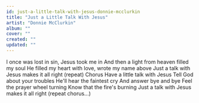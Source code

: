 ```yaml
---
id: just-a-little-talk-with-jesus-donnie-mcclurkin
title: "Just a Little Talk With Jesus"
artist: "Donnie McClurkin"
album: ""
cover: ""
created: ""
updated: ""
---
```


I once was lost in sin, Jesus took me in
And then a light from heaven filled my soul
He filled my heart with love, wrote my name above
Just a talk with Jesus makes it all right
(repeat)
Chorus
Have a little talk with Jesus
Tell God about your troubles
He'll hear the faintest cry
And answer bye and bye
Feel the prayer wheel turning
Know that the fire's burning
Just a talk with Jesus makes it all right
(repeat chorus...)